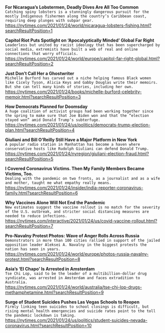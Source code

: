 **For Nicaragua’s Lobstermen, Deadly Dives Are All Too Common**\
`Catching spiny lobsters is a stunningly dangerous pursuit for the mostly Indigenous fishermen along the country’s Caribbean coast, requiring deep plunges with subpar gear.`\
https://nytimes.com/2021/01/24/world/nicaragua-lobsters-fishing.html?searchResultPosition=1

**Capitol Riot Puts Spotlight on ‘Apocalyptically Minded’ Global Far Right**\
`Leaderless but united by racist ideology that has been supercharged by social media, extremists have built a web of real and online connections that worry officials.`\
https://nytimes.com/2021/01/24/world/europe/capitol-far-right-global.html?searchResultPosition=2

**Just Don’t Call Her a Ghostwriter**\
`Michelle Burford has carved out a niche helping famous Black women like Cicely Tyson, Alicia Keys and Gabby Douglas write their memoirs. But she can tell many kinds of stories, including her own.`\
https://nytimes.com/2021/01/24/books/michelle-burford-celebrity-memoir.html?searchResultPosition=3

**How Democrats Planned for Doomsday**\
`A huge coalition of activist groups had been working together since the spring to make sure that Joe Biden won and that the “election stayed won” amid Donald Trump’s subterfuge.`\
https://nytimes.com/2021/01/24/us/politics/democrats-trump-election-plan.html?searchResultPosition=4

**Giuliani and Bill O’Reilly Still Have a Major Platform in New York**\
`A popular radio station in Manhattan has become a haven where  conservative hosts like Rudolph Giuliani can defend Donald Trump.`\
https://nytimes.com/2021/01/24/nyregion/giuliani-election-fraud.html?searchResultPosition=5

**I Covered Coronavirus Victims. Then My Family Members Became Victims, Too.**\
`Dealing with the pandemic on two fronts, as a journalist and as a wife and mother, taught me what empathy really means.`\
https://nytimes.com/2021/01/24/insider/india-reporter-coronavirus-family.html?searchResultPosition=6

**Why Vaccines Alone Will Not End the Pandemic**\
`New estimates suggest the vaccine rollout is no match for the severity of the U.S. outbreak, and stricter social distancing measures are needed to reduce infections.`\
https://nytimes.com/interactive/2021/01/24/us/covid-vaccine-rollout.html?searchResultPosition=7

**Pro-Navalny Protest Photos: Wave of Anger Rolls Across Russia**\
`Demonstrators in more than 100 cities rallied in support of the jailed opposition leader Aleksei A. Navalny in the biggest protests the nation has seen in years.`\
https://nytimes.com/2021/01/24/world/europe/photos-russia-navalny-protest.html?searchResultPosition=8

**Asia’s ‘El Chapo’ Is Arrested in Amsterdam**\
`Tse Chi Lop, said to be the leader of a multibillion-dollar drug syndicate, was arrested in Amsterdam and faces extradition to Australia.`\
https://nytimes.com/2021/01/24/world/australia/tse-chi-lop-drugs-methamphetamine.html?searchResultPosition=9

**Surge of Student Suicides Pushes Las Vegas Schools to Reopen**\
`Firmly linking teen suicides to school closings is difficult, but rising mental health emergencies and suicide rates point to the toll the pandemic lockdown is taking.`\
https://nytimes.com/2021/01/24/us/politics/student-suicides-nevada-coronavirus.html?searchResultPosition=10

